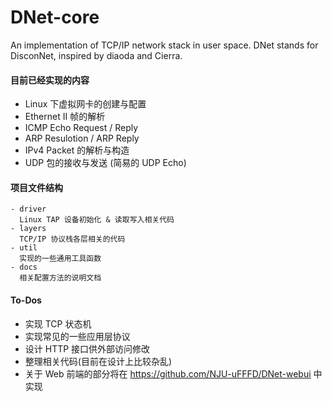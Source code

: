 # DNet-core
An implementation of TCP/IP network stack in user space. DNet stands for DisconNet, inspired by diaoda and Cierra.

#### 目前已经实现的内容
- Linux 下虚拟网卡的创建与配置
- Ethernet II 帧的解析
- ICMP Echo Request / Reply
- ARP Resulotion / ARP Reply
- IPv4 Packet 的解析与构造
- UDP 包的接收与发送 (简易的 UDP Echo)

#### 项目文件结构
```
- driver
  Linux TAP 设备初始化 & 读取写入相关代码
- layers
  TCP/IP 协议栈各层相关的代码
- util
  实现的一些通用工具函数
- docs
  相关配置方法的说明文档
```

#### To-Dos
- 实现 TCP 状态机
- 实现常见的一些应用层协议
- 设计 HTTP 接口供外部访问修改
- 整理相关代码(目前在设计上比较杂乱)
- 关于 Web 前端的部分将在 https://github.com/NJU-uFFFD/DNet-webui 中实现
